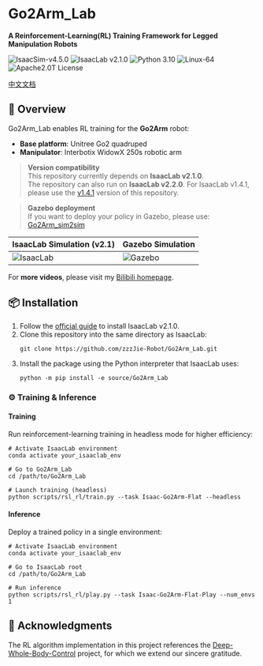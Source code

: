 # Go2Arm_Lab

**A Reinforcement-Learning(RL) Training Framework for Legged Manipulation Robots**
  
<img src="https://img.shields.io/badge/IsaacSim-v4.5.0-blue" alt="IsaacSim-v4.5.0" /> <img src="https://img.shields.io/badge/IsaacLab-v2.1.0-blue" alt="IsaacLab v2.1.0" /> <img src="https://img.shields.io/badge/Python-3.10-blue" alt="Python 3.10" /> <img src="https://img.shields.io/badge/Platform-Linux--64-orange" alt="Linux-64" /> <img src="https://img.shields.io/badge/License-Apache2.0-yellow" alt="Apache2.0T License" />

[中文文档](https://github.com/zzzJie-Robot/Go2Arm_Lab/blob/main/README_CN.md "中文文档")

## 🚀 Overview

Go2Arm_Lab enables RL training for the **Go2Arm** robot:

- **Base platform**: Unitree Go2 quadruped
- **Manipulator**: Interbotix WidowX 250s robotic arm

> **Version compatibility**  
> This repository currently depends on **IsaacLab v2.1.0**.  
> The repository can also run on **IsaacLab v2.2.0**.
> For IsaacLab v1.4.1, please use the [v1.4.1](https://github.com/zzzJie-Robot/Go2Arm_Lab/releases/tag/v1.4) version of this repository.

> **Gazebo deployment**  
> If you want to deploy your policy in Gazebo, please use:
> [Go2Arm_sim2sim](https://github.com/zzzJie-Robot/Go2Arm_sim2sim)

| IsaacLab Simulation (v2.1) | Gazebo Simulation |
|--------------------|-------------------|
| ![IsaacLab](https://github.com/zzzJie-Robot/Go2Arm_Lab/blob/main/video/IsaacLab%20v2.1.gif)  | ![Gazebo](https://github.com/zzzJie-Robot/Go2Arm_Lab/blob/main/video/Gazebo.gif)  |

For **more videos**, please visit my [Bilibili homepage](https://space.bilibili.com/400627082?spm_id_from=333.1007.0.0).

## 📦 Installation

1. Follow the [official guide](https://isaac-sim.github.io/IsaacLab/main/source/setup/installation/index.html) to install IsaacLab v2.1.0.  
2. Clone this repository into the same directory as IsaacLab:
   ```
   git clone https://github.com/zzzJie-Robot/Go2Arm_Lab.git
   ```
3. Install the package using the Python interpreter that IsaacLab uses:
   ```
   python -m pip install -e source/Go2Arm_Lab
   ```

### ⚙️ Training & Inference

#### Training

Run reinforcement-learning training in headless mode for higher efficiency:

```
# Activate IsaacLab environment
conda activate your_isaaclab_env

# Go to Go2Arm_Lab
cd /path/to/Go2Arm_Lab

# Launch training (headless)
python scripts/rsl_rl/train.py --task Isaac-Go2Arm-Flat --headless
```

#### Inference

Deploy a trained policy in a single environment:

```
# Activate IsaacLab environment
conda activate your_isaaclab_env

# Go to IsaacLab root
cd /path/to/Go2Arm_Lab

# Run inference
python scripts/rsl_rl/play.py --task Isaac-Go2Arm-Flat-Play --num_envs 1
```

## 🙏 Acknowledgments  
The RL algorithm implementation in this project references the [Deep-Whole-Body-Control](https://github.com/MarkFzp/Deep-Whole-Body-Control) project, for which we extend our sincere gratitude.
